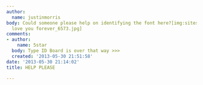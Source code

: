 ```yaml
---
author:
  name: justinmorris
body: Could someone please help on identifying the font here?[img:sites/default/files/old-images/I'll
  love you forever_6573.jpg]
comments:
- author:
    name: 5star
  body: Type ID Board is over that way >>>
  created: '2013-05-30 21:51:58'
date: '2013-05-30 21:14:02'
title: HELP PLEASE

---
```

